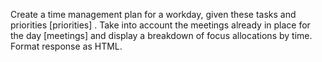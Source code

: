 Create a time management plan for a workday, given these tasks and priorities [priorities] . Take into account the meetings already in place for the day [meetings] and display a breakdown of focus allocations by time. Format response as HTML. 
